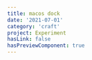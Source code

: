 ```yaml
---
title: macos dock
date: '2021-07-01'
category: 'craft'
project: Experiment
hasLink: false
hasPreviewComponent: true
---
```

